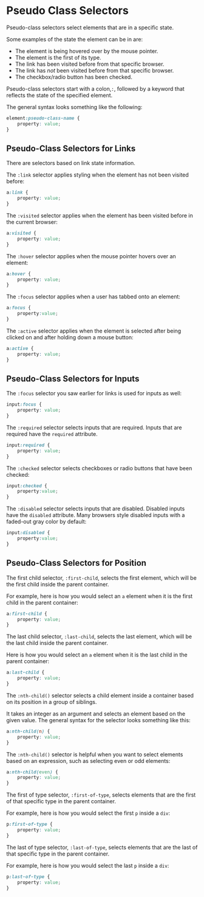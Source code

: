 # Pseudo Class Selectors

Pseudo-class selectors select elements that are in a specific state.

Some examples of the state the element can be in are:

- The element is being hovered over by the mouse pointer.
- The element is the first of its type.
- The link has been visited before from that specific browser.
- The link has *not* been visited before from that specific browser.
- The checkbox/radio button has been checked.

Pseudo-class selectors start with a colon,`:`, followed by a keyword that reflects the state of the specified element.

The general syntax looks something like the following:

```css
element:pseudo-class-name {
    property: value;
}
```

## Pseudo-Class Selectors for Links

There are selectors based on link state information.

The `:link` selector applies styling when the element has not been visited before:

```css
a:link {
    property: value;
}
```

The `:visited` selector applies when the element has been visited before in the current browser:

```css
a:visited {
    property: value;
}
```

The `:hover` selector applies when the mouse pointer hovers over an element:

```css
a:hover {
    property: value;
}
```

The `:focus` selector applies when a user has tabbed onto an element:

```css
a:focus {
    property:value;
}
```

The `:active` selector applies when the element is selected after being clicked on and after holding down a mouse button:

```css
a:active {
    property: value;
}
```

## Pseudo-Class Selectors for Inputs

The `:focus` selector you saw earlier for links is used for inputs as well:

```css
input:focus {
    property: value;
}
```

The `:required` selector selects inputs that are required. Inputs that are required have the `required` attribute.

```css
input:required {
    property: value;
}
```

The `:checked` selector selects checkboxes or radio buttons that have been checked:

```css
input:checked {
    property:value;
}
```

The `:disabled` selector selects inputs that are disabled. Disabled inputs have the `disabled` attribute. Many browsers style disabled inputs with a faded-out gray color by default:

```css
input:disabled {
    property:value;
}
```

## Pseudo-Class Selectors for Position

The first child selector, `:first-child`, selects the first element, which will be the first child inside the parent container.

For example, here is how you would select an `a` element when it is the first child in the parent container:

```css
a:first-child {
    property: value;
}
```

The last child selector, `:last-child`, selects the last element, which will be the last child inside the parent container.

Here is how you would select an `a` element when it is the last child in the parent container:

```css
a:last-child {
    property: value;
}
```

The `:nth-child()` selector selects a child element inside a container based on its position in a group of siblings.

It takes an integer as an argument and selects an element based on the given value. The general syntax for the selector looks something like this:

```css
a:nth-child(n) {
    property: value;
}
```

The `:nth-child()` selector is helpful when you want to select elements based on an expression, such as selecting even or odd elements:

```css
a:nth-child(even) {
    property: value;
}
```

The first of type selector, `:first-of-type`, selects elements that are the first of that specific type in the parent container.

For example, here is how you would select the first `p` inside a `div`:

```css
p:first-of-type {
    property: value;
}
```

The last of type selector, `:last-of-type`, selects elements that are the last of that specific type in the parent container.

For example, here is how you would select the last `p` inside a `div`:

```css
p:last-of-type {
    property: value;
}
```